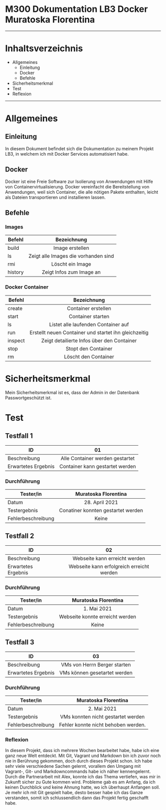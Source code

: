 # **M300 Dokumentation LB3 Docker Muratoska Florentina**
-------------------------------------------------------
# **Inhaltsverzeichnis**
- Allgemeines
    - Einleitung
    - Docker
    - Befehle
- Sicherheitsmerkmal
- Test
- Reflexion
---------------------------------------------------------

# Allgemeines
## Einleitung
In diesem Dokument befindet sich die Dokumentation zu meinem Projekt LB3, in welchem ich mit Docker Services automatisiert habe. 
## Docker
Docker ist eine Freie Software zur Isolierung von Anwendungen mit Hilfe von Containervirtualisierung. Docker vereinfacht die Bereitstellung von Anwendungen, weil sich Container, die alle nötigen Pakete enthalten, leicht als Dateien transportieren und installieren lassen.
## Befehle
### Images
| Befehl      | Bezeichnung |
| ------------- |:-------------:|
| build       | Image erstellen     |
| ls          | Zeigt alle Images die vorhanden sind |
| rmi         | Löscht ein Image    |
|history      | Zeigt Infos zum Image an |

### Docker Container
| Befehl      | Bezeichnung |
| ------------- |:-------------:|
| create      | Container erstellen     |
| start       | Container starten |
| ls          | Listet alle laufenden Container auf    |
| run         | Erstellt neuen Container und startet ihn gleichzeitig |
| inspect     | Zeigt detailierte Infos über den Container |
| stop        | Stopt den Container |
| rm          | Löscht den Container |

# Sicherheitsmerkmal
Mein Sicherheitsmerkmal ist es, dass der Admin in der Datenbank Passwortgeschützt ist. 

# Test
## Testfall 1

| ID            | 01            |
| ------------- |:-------------:|
| Beschreibung     |  Alle Container werden gestartet   |
| Erwartetes Ergebnis     | Container kann gestartet werden |
### Durchführung
| Tester/in          | Muratoska Florentina         |
| ------------- |:-------------:|
| Datum     |  28. April 2021  |
| Testergebnis     |  Conatiner konnten gestartet werden  |
| Fehlerbeschreibung |  Keine  |

## Testfall 2

| ID            | 02            |
| ------------- |:-------------:|
| Beschreibung     |  Webseite kann erreicht werden   |
| Erwartetes Ergebnis     | Webseite kann erfolgreich erreicht werden |
### Durchführung
| Tester/in          |  Muratoska Florentina       |
| ------------- |:-------------:|
| Datum     |  1. Mai 2021  |
| Testergebnis     |   Webseite konnte erreicht werden  |
| Fehlerbeschreibung |  Keine     |

## Testfall 3

| ID            | 03            |
| ------------- |:-------------:|
| Beschreibung     | VMs von Herrn Berger starten    |
| Erwartetes Ergebnis     | VMs können gesetartet werden |
### Durchführung
| Tester/in          |  Muratoska Florentina        |
| ------------- |:-------------:|
| Datum     | 2. Mai 2021   |
| Testergebnis     |  VMs konnten nicht gestartet werden     |
| Fehlerbeschreibung |  Fehler konnte nicht behoben werden. |

### **Reflexion**

In diesem Projekt, dass ich mehrere Wochen bearbeitet habe, habe ich eine ganz neue Welt entdeckt. Mit Git, Vagrant und Markdown bin ich zuvor noch nie in Berührung gekommen, doch durch dieses Projekt schon. Ich habe sehr viele verschiedene Sachen gelernt, vorallem den Umgang mit Vagrant-, Git- und Markdowncommands habe ich näher kennengelernt. Durch die Partnerarbeit mit Alex, konnte ich das Thema vertiefen, was mir in Zukunft sicher zu Gute kommen wird. Probleme gab es am Anfang, da ich keinen Durchblick und keine Ahnung hatte, wo ich überhaupt Anfangen soll. Je mehr ich mit Git gespielt habe, desto besser habe ich das Ganze verstanden, somit ich schlussendlich dann das Projekt fertig geschafft habe. 